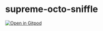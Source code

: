 # supreme-octo-sniffle

[![Open in Gitpod](https://gitpod.io/button/open-in-gitpod.svg)](https://gitpod.io/#https://github.com/kraihn/supreme-octo-sniffle)